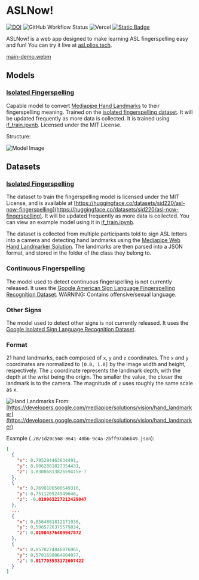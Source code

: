 # ASLNow!

[![DOI](https://img.shields.io/badge/10.57967%2Fhf%2F1516-doi?label=model%20doi&color=blue)](https://doi.org/10.57967/hf/1516) ![GitHub Workflow Status](https://img.shields.io/github/actions/workflow/status/Sid220/asl-now/playwright.yml?logo=github&label=Tests) ![Vercel](https://vercelbadge.vercel.app/api/sid220/asl-now) [![Static Badge](https://img.shields.io/badge/Dataset-HuggingFace?label=HuggingFace)](https://huggingface.co/datasets/sid220/asl-now-fingerspelling)

ASLNow! is a web app designed to make learning ASL fingerspelling easy and fun! You can try it live
at [asl.plios.tech](https://asl.plios.tech/).

[main-demo.webm](https://github.com/Sid220/asl-now/assets/74916637/39410f98-67c5-4983-9b49-dbd0e1cf0e85)

## Models

### [Isolated Fingerspelling](https://huggingface.co/sid220/asl-now-fingerspelling)

Capable model to convert [Mediapipe Hand Landmarks](#format) to their fingerspelling meaning. Trained on the [isolated fingerspelling dataset](#isolated-fingerspelling-1). It will be updated frequently as more data is collected. It is trained using [if_train.ipynb](https://github.com/Sid220/asl-now/blob/main/ml/if_train.ipynb). Licensed under the MIT License.

Structure:

![Model Image](https://huggingface.co/sid220/asl-now-fingerspelling/resolve/main/images/plotted_model.png)

## Datasets

### [Isolated Fingerspelling](https://huggingface.co/datasets/sid220/asl-now-fingerspelling)

The dataset to train the fingerspelling model is licensed under the MIT License, and is available
at [https://huggingface.co/datasets/sid220/asl-now-fingerspelling](https://huggingface.co/datasets/sid220/asl-now-fingerspelling).
It will be updated frequently as more data is collected. You can view an example model using it in [if_train.ipynb](https://github.com/Sid220/asl-now/blob/main/ml/if_train.ipynb).

The dataset is collected from multiple participants told to sign ASL letters into a camera and detecting hand landmarks
using
the [Mediapipe Web Hand Landmarker Solution](https://developers.google.com/mediapipe/solutions/vision/hand_landmarker/web_js).
The landmarks are then parsed into a JSON format, and stored in the folder of the class they belong to.

### Continuous Fingerspelling

The model used to detect continuous fingerspelling is not currently released. It uses
the [Google American Sign Language Fingerspelling Recognition Dataset](https://www.kaggle.com/competitions/asl-fingerspelling).
WARNING: Contains offensive/sexual language.

### Other Signs

The model used to detect other signs is not currently released. It uses
the [Google Isolated Sign Language Recognition Dataset](https://www.kaggle.com/competitions/asl-signs).

### Format

21 hand landmarks, each composed of `x`, `y` and `z` coordinates. The `x` and `y` coordinates are normalized
to `[0.0, 1.0]` by the
image width and height, respectively. The `z` coordinate represents the landmark depth, with the depth at the wrist
being
the origin. The smaller the value, the closer the landmark is to the camera. The magnitude of `z` uses roughly the same
scale as x.

![Hand Landmarks](https://developers.google.com/static/mediapipe/images/solutions/hand-landmarks.png)
From: [https://developers.google.com/mediapipe/solutions/vision/hand_landmarker](https://developers.google.com/mediapipe/solutions/vision/hand_landmarker)

Example (`./B/1d20c568-8641-40b6-9c4a-2bff97ab6b49.json`):

```json
[
  {
    "x": 0.795294463634491,
    "y": 0.8062881827354431,
    "z": 3.8308681382659415e-7
  },
  {
    "x": 0.7690186500549316,
    "y": 0.751120924949646,
    "z": -0.019963227212429047
  },
  ...
  {
    "x": 0.8564801812171936,
    "y": 0.5965726375579834,
    "z": 0.01904376409947872
  },
  {
    "x": 0.8578274846076965,
    "y": 0.5701698064804077,
    "z": 0.017703533172607422
  }
]
```